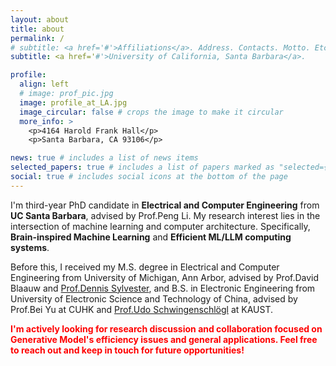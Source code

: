 ```yaml
---
layout: about
title: about
permalink: /
# subtitle: <a href='#'>Affiliations</a>. Address. Contacts. Motto. Etc.
subtitle: <a href='#'>University of California, Santa Barbara</a>. 

profile:
  align: left
  # image: prof_pic.jpg
  image: profile_at_LA.jpg
  image_circular: false # crops the image to make it circular
  more_info: >
    <p>4164 Harold Frank Hall</p>
    <p>Santa Barbara, CA 93106</p>

news: true # includes a list of news items
selected_papers: true # includes a list of papers marked as "selected={true}"
social: true # includes social icons at the bottom of the page
---
```


<!-- #(https://web.ece.ucsb.edu/~lip/) -->
<!-- (https://blaauw.engin.umich.edu/) -->
<!-- (https://www.cse.cuhk.edu.hk/~byu/) -->
I'm third-year PhD candidate in **Electrical and Computer Engineering** from **UC Santa Barbara**, advised by Prof.Peng Li. My research interest lies in the intersection of machine learning and computer architecture. Specifically, **Brain-inspired Machine Learning** and **Efficient ML/LLM computing systems**. 

Before this, I received my M.S. degree in Electrical and Computer Engineering from University of Michigan, Ann Arbor, advised by Prof.David Blaauw and [Prof.Dennis Sylvester](https://sylvester.engin.umich.edu/), and B.S. in Electronic Engineering from University of Electronic Science and Technology of China, advised by Prof.Bei Yu at CUHK and [Prof.Udo Schwingenschlögl](https://www.kaust.edu.sa/en/study/faculty/udo-schwingenschlogl) at KAUST.

<span style="color: red; font-weight: bold;">I'm actively looking for research discussion and collaboration focused on Generative Model's efficiency issues and general applications. Feel free to reach out and keep in touch for future opportunities!


<!-- Write your biography here. Tell the world about yourself. Link to your favorite [subreddit](http://reddit.com). You can put a picture in, too. The code is already in, just name your picture `prof_pic.jpg` and put it in the `img/` folder.

Put your address / P.O. box / other info right below your picture. You can also disable any of these elements by editing `profile` property of the YAML header of your `_pages/about.md`. Edit `_bibliography/papers.bib` and Jekyll will render your [publications page](/al-folio/publications/) automatically.

Link to your social media connections, too. This theme is set up to use [Font Awesome icons](https://fontawesome.com/) and [Academicons](https://jpswalsh.github.io/academicons/), like the ones below. Add your Facebook, Twitter, LinkedIn, Google Scholar, or just disable all of them. -->
